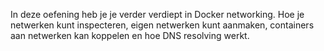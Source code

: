 In deze oefening heb je je verder verdiept in Docker networking. Hoe je netwerken kunt inspecteren, eigen netwerken kunt aanmaken, containers aan netwerken kan koppelen en hoe DNS resolving werkt.
